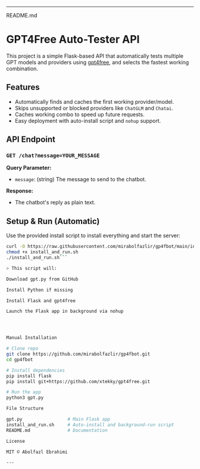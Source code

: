 

---

README.md

# GPT4Free Auto-Tester API

This project is a simple Flask-based API that automatically tests multiple GPT models and providers using [gpt4free](https://github.com/xtekky/gpt4free), and selects the fastest working combination.

## Features

- Automatically finds and caches the first working provider/model.
- Skips unsupported or blocked providers like `ChatGLM` and `Chatai`.
- Caches working combo to speed up future requests.
- Easy deployment with auto-install script and `nohup` support.

## API Endpoint

### `GET /chat?message=YOUR_MESSAGE`

**Query Parameter:**

- `message`: (string) The message to send to the chatbot.

**Response:**

- The chatbot's reply as plain text.

## Setup & Run (Automatic)

Use the provided install script to install everything and start the server:

```bash
curl -O https://raw.githubusercontent.com/mirabolfazlir/gp4fbot/main/install_and_run.sh
chmod +x install_and_run.sh
./install_and_run.sh```

> This script will:

Download gpt.py from GitHub

Install Python if missing

Install Flask and gpt4free

Launch the Flask app in background via nohup




Manual Installation

# Clone repo
git clone https://github.com/mirabolfazlir/gp4fbot.git
cd gp4fbot

# Install dependencies
pip install flask
pip install git+https://github.com/xtekky/gpt4free.git

# Run the app
python3 gpt.py

File Structure

gpt.py                 # Main Flask app
install_and_run.sh     # Auto-install and background-run script
README.md              # Documentation

License

MIT © Abolfazl Ebrahimi

---
